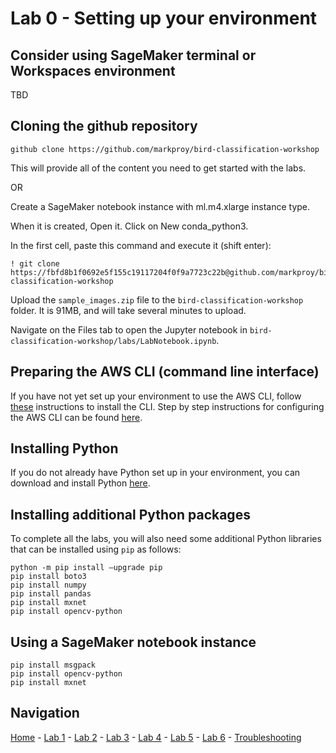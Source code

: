 # Lab 0 - Setting up your environment

## Consider using SageMaker terminal or Workspaces environment

TBD

## Cloning the github repository

`github clone https://github.com/markproy/bird-classification-workshop`

This will provide all of the content you need to get started with the labs.

OR

Create a SageMaker notebook instance with ml.m4.xlarge instance type.

When it is created, Open it.  Click on New conda_python3.

In the first cell, paste this command and execute it (shift enter):

```
! git clone https://fbfd8b1f0692e5f155c19117204f0f9a7723c22b@github.com/markproy/bird-classification-workshop
```

Upload the `sample_images.zip` file to the `bird-classification-workshop` folder.  It is 91MB, and will take several minutes to upload.

Navigate on the Files tab to open the Jupyter notebook in `bird-classification-workshop/labs/LabNotebook.ipynb`.

## Preparing the AWS CLI (command line interface)

If you have not yet set up your environment to use the AWS CLI, follow [these](https://docs.aws.amazon.com/cli/latest/userguide/installing.html) instructions to install the CLI.  Step by step instructions for configuring the AWS CLI can be found [here](https://docs.aws.amazon.com/cli/latest/userguide/cli-chap-getting-started.html).

## Installing Python

If you do not already have Python set up in your environment, you can download and install Python [here](https://www.python.org/downloads/).

## Installing additional Python packages

To complete all the labs, you will also need some additional Python libraries that can be installed using `pip` as follows:

```
python -m pip install —upgrade pip
pip install boto3
pip install numpy
pip install pandas
pip install mxnet
pip install opencv-python
```

## Using a SageMaker notebook instance

```
pip install msgpack
pip install opencv-python
pip install mxnet
```

## Navigation

[Home](../README.md) - [Lab 1](lab1-image-prep.md) - [Lab 2](lab2-train-model.md) - [Lab 3](lab3-host-model.md) - [Lab 4](lab4-trigger-inference-from-s3.md) - [Lab 5](lab5-deeplens-detect-and-classify.md) - [Lab 6](lab6-text-notification.md) - [Troubleshooting](troubleshooting.md)
